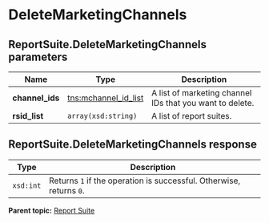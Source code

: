 # DeleteMarketingChannels

 

## ReportSuite.DeleteMarketingChannels parameters

|Name|Type|Description|
|----|----|-----------|
|**channel\_ids** |[tns:mchannel\_id\_list](../../data_types/r_mchannel_id_list.md#) |A list of marketing channel IDs that you want to delete.|
|**rsid\_list** |`array(xsd:string)` |A list of report suites.|

## ReportSuite.DeleteMarketingChannels response

|Type|Description|
|----|-----------|
|`xsd:int` |Returns `1` if the operation is successful. Otherwise, returns `0`.|

**Parent topic:** [Report Suite](../../methods/report_suite/c_api_admin_methods_repsuite.md)

